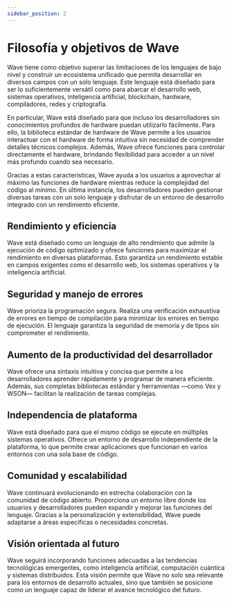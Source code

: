 ```yaml
---
sidebar_position: 2
---
```


# Filosofía y objetivos de Wave
Wave tiene como objetivo superar las limitaciones de los lenguajes de bajo nivel y construir un ecosistema unificado que permita desarrollar en diversos campos con un solo lenguaje.
Este lenguaje está diseñado para ser lo suficientemente versátil como para abarcar el desarrollo web, sistemas operativos, inteligencia artificial, blockchain, hardware, compiladores, redes y criptografía.

En particular, Wave está diseñado para que incluso los desarrolladores sin conocimientos profundos de hardware puedan utilizarlo fácilmente.
Para ello, la biblioteca estándar de hardware de Wave permite a los usuarios interactuar con el hardware de forma intuitiva sin necesidad de comprender detalles técnicos complejos. Además, Wave ofrece funciones para controlar directamente el hardware, brindando flexibilidad para acceder a un nivel más profundo cuando sea necesario.

Gracias a estas características, Wave ayuda a los usuarios a aprovechar al máximo las funciones de hardware mientras reduce la complejidad del código al mínimo.
En última instancia, los desarrolladores pueden gestionar diversas tareas con un solo lenguaje y disfrutar de un entorno de desarrollo integrado con un rendimiento eficiente.

## Rendimiento y eficiencia
Wave está diseñado como un lenguaje de alto rendimiento que admite la ejecución de código optimizado y ofrece funciones para maximizar el rendimiento en diversas plataformas.
Esto garantiza un rendimiento estable en campos exigentes como el desarrollo web, los sistemas operativos y la inteligencia artificial.

## Seguridad y manejo de errores
Wave prioriza la programación segura. Realiza una verificación exhaustiva de errores en tiempo de compilación para minimizar los errores en tiempo de ejecución.
El lenguaje garantiza la seguridad de memoria y de tipos sin comprometer el rendimiento.

## Aumento de la productividad del desarrollador
Wave ofrece una sintaxis intuitiva y concisa que permite a los desarrolladores aprender rápidamente y programar de manera eficiente.
Además, sus completas bibliotecas estándar y herramientas —como Vex y WSON— facilitan la realización de tareas complejas.

## Independencia de plataforma
Wave está diseñado para que el mismo código se ejecute en múltiples sistemas operativos.
Ofrece un entorno de desarrollo independiente de la plataforma, lo que permite crear aplicaciones que funcionan en varios entornos con una sola base de código.

## Comunidad y escalabilidad
Wave continuará evolucionando en estrecha colaboración con la comunidad de código abierto.
Proporciona un entorno libre donde los usuarios y desarrolladores pueden expandir y mejorar las funciones del lenguaje.
Gracias a la personalización y extensibilidad, Wave puede adaptarse a áreas específicas o necesidades concretas.

## Visión orientada al futuro
Wave seguirá incorporando funciones adecuadas a las tendencias tecnológicas emergentes, como inteligencia artificial, computación cuántica y sistemas distribuidos.
Esta visión permite que Wave no solo sea relevante para los entornos de desarrollo actuales, sino que también se posicione como un lenguaje capaz de liderar el avance tecnológico del futuro.